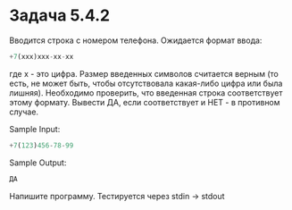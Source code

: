 # Задача 5.4.2

Вводится строка с номером телефона. Ожидается формат ввода:

```python
+7(xxx)xxx-xx-xx
```

где x - это цифра. Размер введенных символов считается верным (то есть, не может быть, чтобы отсутствовала какая-либо цифра или была лишняя). Необходимо проверить, что введенная строка соответствует этому формату. Вывести ДА, если соответствует и НЕТ - в противном случае.

Sample Input:

```python
+7(123)456-78-99
```

Sample Output:

```python
ДА
```

Напишите программу. Тестируется через stdin → stdout
